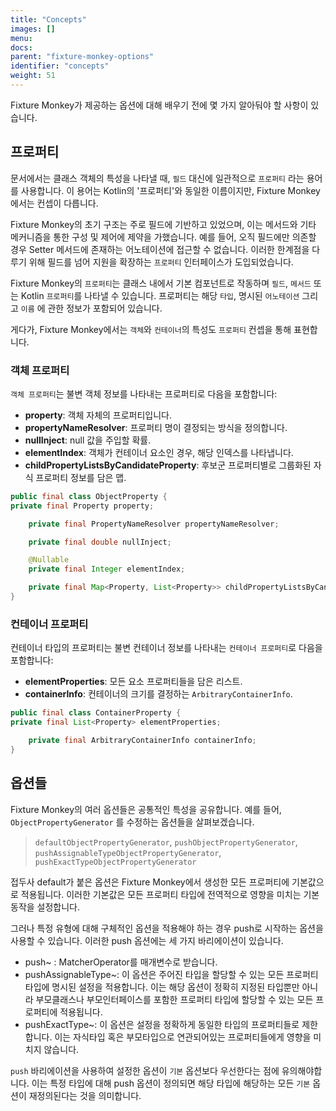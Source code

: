 ```yaml
---
title: "Concepts"
images: []
menu:
docs:
parent: "fixture-monkey-options"
identifier: "concepts"
weight: 51
---
```


Fixture Monkey가 제공하는 옵션에 대해 배우기 전에 몇 가지 알아둬야 할 사항이 있습니다.

## 프로퍼티

문서에서는 클래스 객체의 특성을 나타낼 때, `필드` 대신에 일관적으로 `프로퍼티` 라는 용어를 사용합니다.
이 용어는 Kotlin의 '프로퍼티'와 동일한 이름이지만, Fixture Monkey에서는 컨셉이 다릅니다.

Fixture Monkey의 초기 구조는 주로 필드에 기반하고 있었으며, 이는 메서드와 기타 메커니즘을 통한 구성 및 제어에 제약을 가했습니다.
예를 들어, 오직 필드에만 의존할 경우 Setter 메서드에 존재하는 어노테이션에 접근할 수 없습니다.
이러한 한계점을 다루기 위해 필드를 넘어 지원을 확장하는 `프로퍼티` 인터페이스가 도입되었습니다.

Fixture Monkey의 `프로퍼티`는 클래스 내에서 기본 컴포넌트로 작동하며 `필드`, `메서드` 또는 Kotlin `프로퍼티`를 나타낼 수 있습니다.
프로퍼티는 해당 `타입`, 명시된 `어노테이션` 그리고 `이름` 에 관한 정보가 포함되어 있습니다.

게다가, Fixture Monkey에서는 `객체`와 `컨테이너`의 특성도 `프로퍼티` 컨셉을 통해 표현합니다.

### 객체 프로퍼티

`객체 프로퍼티`는 불변 객체 정보를 나타내는 프로퍼티로 다음을 포함합니다:

- **property**: 객체 자체의 프로퍼티입니다.
- **propertyNameResolver**: 프로퍼티 명이 결정되는 방식을 정의합니다.
- **nullInject**: null 값을 주입할 확률.
- **elementIndex**: 객체가 컨테이너 요소인 경우, 해당 인덱스를 나타냅니다.
- **childPropertyListsByCandidateProperty**: 후보군 프로퍼티별로 그룹화된 자식 프로퍼티 정보를 담은 맵.

```java
public final class ObjectProperty {
private final Property property;

    private final PropertyNameResolver propertyNameResolver;

    private final double nullInject;

    @Nullable
    private final Integer elementIndex;

    private final Map<Property, List<Property>> childPropertyListsByCandidateProperty;
}
```

### 컨테이너 프로퍼티

컨테이너 타입의 프로퍼티는 불변 컨테이너 정보를 나타내는 `컨테이너 프로퍼티`로 다음을 포함합니다:

- **elementProperties**: 모든 요소 프로퍼티들을 담은 리스트.
- **containerInfo**: 컨테이너의 크기를 결정하는 `ArbitraryContainerInfo`.

```java
public final class ContainerProperty {
private final List<Property> elementProperties;

    private final ArbitraryContainerInfo containerInfo;
}
```

## 옵션들

Fixture Monkey의 여러 옵션들은 공통적인 특성을 공유합니다.
예를 들어, `ObjectPropertyGenerator` 를 수정하는 옵션들을 살펴보겠습니다.

> `defaultObjectPropertyGenerator`, `pushObjectPropertyGenerator`, `pushAssignableTypeObjectPropertyGenerator`, `pushExactTypeObjectPropertyGenerator`

접두사 default가 붙은 옵션은 Fixture Monkey에서 생성한 모든 프로퍼티에 기본값으로 적용됩니다.
이러한 기본값은 모든 프로퍼티 타입에 전역적으로 영향을 미치는 기본 동작을 설정합니다.

그러나 특정 유형에 대해 구체적인 옵션을 적용해야 하는 경우 push로 시작하는 옵션을 사용할 수 있습니다.
이러한 push 옵션에는 세 가지 바리에이션이 있습니다.

- push~ : MatcherOperator를 매개변수로 받습니다.
- pushAssignableType~: 이 옵션은 주어진 타입을 할당할 수 있는 모든 프로퍼티 타입에 명시된 설정을 적용합니다.
  이는 해당 옵션이 정확히 지정된 타입뿐만 아니라 부모클래스나 부모인터페이스를 포함한 프로퍼티 타입에 할당할 수 있는 모든 프로퍼티에 적용됩니다.
- pushExactType~: 이 옵션은 설정을 정확하게 동일한 타입의 프로퍼티들로 제한합니다.
  이는 자식타입 혹은 부모타입으로 연관되어있는 프로퍼티들에게 영향을 미치지 않습니다.

`push` 바리에이션을 사용하여 설정한 옵션이 `기본` 옵션보다 우선한다는 점에 유의해야합니다.
이는 특정 타입에 대해 push 옵션이 정의되면 해당 타입에 해당하는 모든 `기본` 옵션이 재정의된다는 것을 의미합니다.
